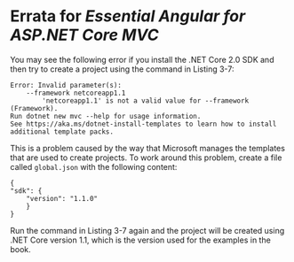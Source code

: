 # Errata for *Essential Angular for ASP.NET Core MVC*

You may see the following error if you install the .NET Core 2.0 SDK and then try to create a project using the command in Listing 3-7:

    Error: Invalid parameter(s):
        --framework netcoreapp1.1
            'netcoreapp1.1' is not a valid value for --framework (Framework).
    Run dotnet new mvc --help for usage information.
    See https://aka.ms/dotnet-install-templates to learn how to install additional template packs.

This is a problem caused by the way that Microsoft manages the templates that are used to create projects. To work around this problem, create a file called `global.json` with the following content:

    {
    "sdk": {
        "version": "1.1.0"
        }
    }

Run the command in Listing 3-7 again and the project will be created using .NET Core version 1.1, which is the version used for the examples in the book.
